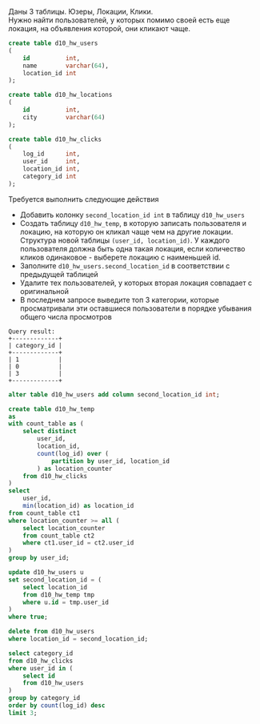 Даны 3 таблицы. Юзеры, Локации, Клики.  
Нужно найти пользователей, у которых помимо своей есть еще локация, на объявления которой, они кликают чаще.

```sql
create table d10_hw_users
(
    id          int,
    name        varchar(64),
    location_id int
);

create table d10_hw_locations
(
    id          int,
    city        varchar(64)
);

create table d10_hw_clicks
(
    log_id      int,
    user_id     int,
    location_id int,
    category_id int
);
```

Требуется выполнить следующие действия

- Добавить колонку `second_location_id int` в таблицу `d10_hw_users`
- Создать таблицу `d10_hw_temp`, в которую записать пользователя и локацию, на которую он кликал чаще чем на другие локации. Структура новой таблицы `(user_id, location_id)`. У каждого пользователя должна быть одна такая локация, если количество кликов одинаковое - выберете локацию с наименьшей id.
- Заполните `d10_hw_users.second_location_id` в соответствии с предыдущей таблицей
- Удалите тех пользователей, у которых вторая локация совпадает с оригинальной
- В последнем запросе выведите топ 3 категории, которые просматривали эти оставшиеся пользователи в порядке убывания общего числа просмотров

```
Query result:
+-------------+
| category_id |
+-------------+
| 1           |
| 0           |
| 3           |
+-------------+
```

```sql
alter table d10_hw_users add column second_location_id int;

create table d10_hw_temp
as
with count_table as (
    select distinct
        user_id,
        location_id,
        count(log_id) over (
            partition by user_id, location_id
        ) as location_counter
    from d10_hw_clicks
)
select
    user_id,
    min(location_id) as location_id
from count_table ct1
where location_counter >= all (
    select location_counter
    from count_table ct2
    where ct1.user_id = ct2.user_id
)
group by user_id;

update d10_hw_users u
set second_location_id = (
    select location_id
    from d10_hw_temp tmp
    where u.id = tmp.user_id
)
where true;

delete from d10_hw_users
where location_id = second_location_id;

select category_id
from d10_hw_clicks
where user_id in (
    select id
    from d10_hw_users
)
group by category_id
order by count(log_id) desc
limit 3;
```
